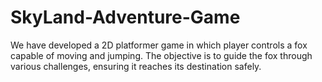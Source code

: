 # SkyLand-Adventure-Game
 We have developed a 2D platformer game in which player controls a fox capable of moving and jumping. The objective is to guide the fox through various challenges, ensuring it reaches its destination safely.
